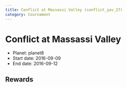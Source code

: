```yaml
---
title: Conflict at Massassi Valley (conflict_yav_27)
category: tournament
---
```

# Conflict at Massassi Valley

  * Planet: planet8
  * Start date: 2016-09-09
  * End date: 2016-09-12

## Rewards

